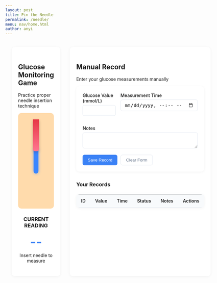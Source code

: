 ```yaml
---
layout: post
title: Pin the Needle
permalink: /needle/
menu: nav/home.html
author: anyi
---
```

<style>
  /* 游戏主体样式 */
  .container {
    max-width: 1200px;
    margin: 0 auto;
    padding: 20px;
  }
  
  .game-section {
    display: flex;
    gap: 30px;
    margin-bottom: 40px;
  }
  
  .game-panel {
    flex: 1;
    background: white;
    border-radius: 10px;
    padding: 20px;
    box-shadow: 0 2px 10px rgba(0,0,0,0.05);
  }
  
  .arm-simulator {
    position: relative;
    width: 100%;
    height: 300px;
    background-color: #ffdbac;
    border-radius: 10px;
    margin-bottom: 20px;
    overflow: hidden;
  }
  
  .vein-target {
    position: absolute;
    width: 15px;
    height: 80px;
    background-color: #3a86ff;
    left: 50%;
    top: 50%;
    transform: translate(-50%, -50%);
    border-radius: 8px;
    box-shadow: 0 0 10px rgba(58, 134, 255, 0.6);
  }
  
  .needle {
    position: absolute;
    width: 20px;
    height: 100px;
    background: linear-gradient(to bottom, #e63946, #ff758f);
    cursor: grab;
    top: 20px;
    left: 50%;
    transform: translateX(-50%);
    border-radius: 0 0 8px 8px;
    z-index: 10;
    box-shadow: 0 4px 10px rgba(0,0,0,0.2);
    transition: transform 0.1s;
  }
  
  .game-result {
    text-align: center;
    margin: 20px 0;
  }
  
  .glucose-value {
    font-size: 2.5rem;
    font-weight: bold;
    color: #3b82f6;
    margin: 10px 0;
  }
  
  .status-normal { color: #10b981; }
  .status-high { color: #f59e0b; }
  .status-low { color: #ef4444; }
  
  /* 手动记录表单样式 */
  .record-form {
    background: white;
    border-radius: 10px;
    padding: 20px;
    box-shadow: 0 2px 10px rgba(0,0,0,0.05);
    margin-bottom: 30px;
  }
  
  .form-grid {
    display: grid;
    grid-template-columns: 1fr 1fr;
    gap: 15px;
    margin-bottom: 15px;
  }
  
  .form-group {
    margin-bottom: 15px;
  }
  
  .form-group label {
    display: block;
    margin-bottom: 5px;
    font-weight: 500;
  }
  
  .form-control {
    width: 100%;
    padding: 8px 12px;
    border: 1px solid #e2e8f0;
    border-radius: 6px;
    font-size: 14px;
  }
  
  .form-actions {
    display: flex;
    gap: 10px;
    margin-top: 20px;
  }
  
  .btn {
    padding: 8px 16px;
    border-radius: 6px;
    font-weight: 500;
    cursor: pointer;
    transition: all 0.2s;
  }
  
  .btn-primary {
    background: #3b82f6;
    color: white;
    border: none;
  }
  
  .btn-outline {
    background: white;
    border: 1px solid #e2e8f0;
    color: #64748b;
  }
  
  /* 记录表格样式 */
  .records-table {
    width: 100%;
    border-collapse: collapse;
    margin-top: 20px;
    font-size: 14px;
    background: white;
    border-radius: 10px;
    overflow: hidden;
    box-shadow: 0 2px 10px rgba(0,0,0,0.05);
  }
  
  .records-table th {
    background: #f8fafc;
    padding: 12px 15px;
    text-align: left;
    border-bottom: 1px solid #e2e8f0;
    font-weight: 600;
  }
  
  .records-table td {
    padding: 12px 15px;
    border-bottom: 1px solid #f1f5f9;
  }
  
  .table-actions {
    display: flex;
    gap: 8px;
  }
  
  .action-btn {
    padding: 4px 8px;
    border-radius: 4px;
    font-size: 12px;
    cursor: pointer;
    border: none;
  }
  
  .edit-btn {
    background: #e0f2fe;
    color: #0369a1;
  }
  
  .delete-btn {
    background: #fee2e2;
    color: #b91c1c;
  }
  
  /* 响应式设计 */
  @media (max-width: 768px) {
    .game-section {
      flex-direction: column;
    }
    
    .form-grid {
      grid-template-columns: 1fr;
    }
  }
</style>

<div class="container">
  <div class="game-section">
    <div class="game-panel">
      <h2>Glucose Monitoring Game</h2>
      <p>Practice proper needle insertion technique</p>
      
  <div class="arm-simulator">
        <div class="vein-target"></div>
        <div class="needle" draggable="true"></div>
      </div>
      
  <div class="game-result">
        <h3>CURRENT READING</h3>
        <div class="glucose-value" id="glucose-value">--</div>
        <div id="glucose-status">Insert needle to measure</div>
        <div id="feedback" style="display: none; margin-top: 10px; padding: 8px; border-radius: 4px;"></div>
      </div>
    </div>
    
  <div class="game-panel">
      <h2>Manual Record</h2>
      <p>Enter your glucose measurements manually</p>
      
  <form id="glucose-form" class="record-form">
        <input type="hidden" id="record-id" value="">
        
  <div class="form-grid">
          <div class="form-group">
            <label for="manual-glucose">Glucose Value (mmol/L)</label>
            <input type="number" step="0.1" class="form-control" id="manual-glucose" required>
          </div>
          
  <div class="form-group">
            <label for="manual-time">Measurement Time</label>
            <input type="datetime-local" class="form-control" id="manual-time" required>
          </div>
        </div>
        
  <div class="form-group">
          <label for="manual-notes">Notes</label>
          <textarea class="form-control" id="manual-notes" rows="2"></textarea>
        </div>
        
  <div class="form-actions">
          <button type="submit" class="btn btn-primary" id="save-btn">Save Record</button>
          <button type="button" class="btn btn-outline" id="clear-btn">Clear Form</button>
        </div>
      </form>
      
  <h3>Your Records</h3>
      <table class="records-table" id="records-table">
        <thead>
          <tr>
            <th>ID</th>
            <th>Value</th>
            <th>Time</th>
            <th>Status</th>
            <th>Notes</th>
            <th>Actions</th>
          </tr>
        </thead>
        <tbody>
          <!-- Records will be added here dynamically -->
        </tbody>
      </table>
    </div>
  </div>
</div>

<script>
  // ==================== 游戏逻辑部分 ====================
  const needle = document.querySelector('.needle');
  const vein = document.querySelector('.vein-target');
  const feedback = document.getElementById('feedback');
  const glucoseValue = document.getElementById('glucose-value');
  const glucoseStatus = document.getElementById('glucose-status');
  
  // 初始化拖拽功能
  needle.addEventListener('dragstart', (e) => {
    e.dataTransfer.setData('text/plain', 'needle');
    needle.style.opacity = '0.7';
  });
  
  document.addEventListener('dragover', (e) => {
    e.preventDefault();
  });
  
  document.addEventListener('drop', (e) => {
    e.preventDefault();
    needle.style.opacity = '1';
    
    // 定位针头位置
    const armRect = document.querySelector('.arm-simulator').getBoundingClientRect();
    const dropX = e.clientX - armRect.left - needle.offsetWidth/2;
    const dropY = e.clientY - armRect.top - needle.offsetHeight/2;
    
    needle.style.left = `${dropX}px`;
    needle.style.top = `${dropY}px`;
    
    // 检查是否扎中静脉
    const veinRect = vein.getBoundingClientRect();
    if (isColliding(needle.getBoundingClientRect(), veinRect)) {
      handleSuccess();
    } else {
      handleError();
    }
  });
  
  function isColliding(rect1, rect2) {
    return !(
      rect1.right < rect2.left || 
      rect1.left > rect2.right || 
      rect1.bottom < rect2.top || 
      rect1.top > rect2.bottom
    );
  }
  
  function handleSuccess() {
    const glucose = generateGlucoseReading();
    const status = getGlucoseStatus(glucose);
    
    // 更新显示
    glucoseValue.textContent = `${glucose} mmol/L`;
    glucoseStatus.textContent = status;
    glucoseStatus.className = `status-${status.toLowerCase()}`;
    
    feedback.textContent = 'Measurement successful!';
    feedback.className = 'feedback-success';
    feedback.style.backgroundColor = '#ecfdf5';
    feedback.style.color = '#10b981';
    feedback.style.borderLeft = '3px solid #10b981';
    feedback.style.display = 'block';
    
    // 3秒后隐藏反馈
    setTimeout(() => {
      feedback.style.display = 'none';
    }, 3000);
  }
  
  function handleError() {
    feedback.textContent = 'Please aim for the blue vein area';
    feedback.className = 'feedback-error';
    feedback.style.backgroundColor = '#fef2f2';
    feedback.style.color = '#ef4444';
    feedback.style.borderLeft = '3px solid #ef4444';
    feedback.style.display = 'block';
    
    setTimeout(() => {
      feedback.style.display = 'none';
    }, 2000);
  }
  
  function generateGlucoseReading() {
    // 70% 正常值, 30% 异常值
    if (Math.random() < 0.7) {
      return (4 + Math.random() * 3.8).toFixed(1); // 正常范围
    } else {
      // 随机选择低或高
      return Math.random() < 0.5 
        ? (2 + Math.random() * 2).toFixed(1) // 低
        : (7.8 + Math.random() * 5).toFixed(1); // 高
    }
  }
  
  function getGlucoseStatus(glucose) {
    glucose = parseFloat(glucose);
    if (glucose < 4) return 'Low';
    if (glucose > 7.8) return 'High';
    return 'Normal';
  }
  
  // ==================== 手动记录CRUD部分 ====================
  let records = [];
  let currentEditId = null;
  
  // 表单元素
  const form = document.getElementById('glucose-form');
  const recordIdInput = document.getElementById('record-id');
  const glucoseInput = document.getElementById('manual-glucose');
  const timeInput = document.getElementById('manual-time');
  const notesInput = document.getElementById('manual-notes');
  const saveBtn = document.getElementById('save-btn');
  const clearBtn = document.getElementById('clear-btn');
  const recordsTable = document.getElementById('records-table').querySelector('tbody');
  
  // 表单提交
  form.addEventListener('submit', (e) => {
    e.preventDefault();
    
    const record = {
      id: currentEditId || Date.now().toString(),
      value: parseFloat(glucoseInput.value),
      time: timeInput.value,
      notes: notesInput.value,
      status: getGlucoseStatus(glucoseInput.value)
    };
    
    if (currentEditId) {
      // 更新现有记录
      const index = records.findIndex(r => r.id === currentEditId);
      if (index !== -1) {
        records[index] = record;
      }
    } else {
      // 添加新记录
      records.push(record);
    }
    
    updateTable();
    resetForm();
  });
  
  // 清除表单
  clearBtn.addEventListener('click', resetForm);
  
  // 更新记录表格
  function updateTable() {
    recordsTable.innerHTML = '';
    
    // 按时间降序排序
    const sortedRecords = [...records].sort((a, b) => new Date(b.time) - new Date(a.time));
    
    sortedRecords.forEach(record => {
      const row = recordsTable.insertRow();
      
      row.innerHTML = `
        <td>${record.id.slice(-4)}</td>
        <td>${record.value} mmol/L</td>
        <td>${formatDateTime(record.time)}</td>
        <td><span class="status-${record.status.toLowerCase()}">${record.status}</span></td>
        <td>${record.notes || '-'}</td>
        <td class="table-actions">
          <button class="action-btn edit-btn" data-id="${record.id}">Edit</button>
          <button class="action-btn delete-btn" data-id="${record.id}">Delete</button>
        </td>
      `;
    });
    
    // 为操作按钮添加事件监听器
    document.querySelectorAll('.edit-btn').forEach(btn => {
      btn.addEventListener('click', () => editRecord(btn.dataset.id));
    });
    
    document.querySelectorAll('.delete-btn').forEach(btn => {
      btn.addEventListener('click', () => deleteRecord(btn.dataset.id));
    });
  }
  
  // 编辑记录
  function editRecord(id) {
    const record = records.find(r => r.id === id);
    if (record) {
      currentEditId = record.id;
      recordIdInput.value = record.id;
      glucoseInput.value = record.value;
      timeInput.value = record.time;
      notesInput.value = record.notes || '';
      saveBtn.textContent = 'Update Record';
    }
  }
  
  // 删除记录
  function deleteRecord(id) {
    if (confirm('Are you sure you want to delete this record?')) {
      records = records.filter(r => r.id !== id);
      updateTable();
    }
  }
  
  // 重置表单
  function resetForm() {
    currentEditId = null;
    form.reset();
    saveBtn.textContent = 'Save Record';
    timeInput.value = new Date().toISOString().slice(0, 16);
  }
  
  // 格式化日期时间显示
  function formatDateTime(datetimeStr) {
    if (!datetimeStr) return '-';
    const dt = new Date(datetimeStr);
    return dt.toLocaleString();
  }
  
  // 初始化时间字段为当前时间
  timeInput.value = new Date().toISOString().slice(0, 16);
</script>